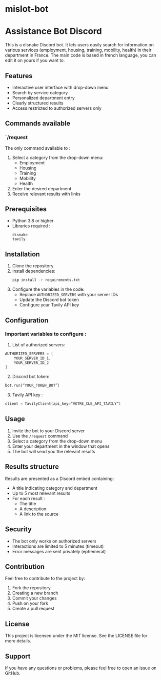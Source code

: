 # mislot-bot

# Assistance Bot Discord

This is a disnake Discord bot. It lets users easily search for information on various services (employment, housing, training, mobility, health) in their department in France. The main code is based in french language, you can edit it on yours if you want to.

## Features 

- Interactive user interface with drop-down menu
- Search by service category
- Personalized department entry
- Clearly structured results
- Access restricted to authorized servers only

## Commands available 

### `/request
The only command available to :
1. Select a category from the drop-down menu:
   - Employment
   - Housing
   - Training
   - Mobility
   - Health
2. Enter the desired department
3. Receive relevant results with links

## Prerequisites 

- Python 3.8 or higher
- Libraries required :
  ```
  disnake
  tavily
  ```

## Installation 

1. Clone the repository
2. Install dependencies:
   ```bash
   pip install -r requirements.txt
   ```
3. Configure the variables in the code:
   - Replace `AUTHORIZED_SERVERS` with your server IDs
   - Update the Discord bot token
   - Configure your Tavily API key

## Configuration 

### Important variables to configure :

1. List of authorized servers:
```python
AUTHORIZED_SERVERS = [
    YOUR_SERVER_ID_1,
    YOUR_SERVER_ID_2
]
```

2. Discord bot token:
```python
bot.run(“YOUR_TOKEN_BOT”)
```

3. Tavily API key :
```python
client = TavilyClient(api_key=“VOTRE_CLE_API_TAVILY”)
```

## Usage

1. Invite the bot to your Discord server
2. Use the `/request` command
3. Select a category from the drop-down menu
4. Enter your department in the window that opens
5. The bot will send you the relevant results

## Results structure 

Results are presented as a Discord embed containing:
- A title indicating category and department
- Up to 5 most relevant results
- For each result :
  - The title
  - A description
  - A link to the source

## Security 

- The bot only works on authorized servers
- Interactions are limited to 5 minutes (timeout)
- Error messages are sent privately (ephemeral)

## Contribution 

Feel free to contribute to the project by:
1. Fork the repository
2. Creating a new branch
3. Commit your changes
4. Push on your fork
5. Create a pull request

## License 

This project is licensed under the MIT license. See the LICENSE file for more details.

## Support 

If you have any questions or problems, please feel free to open an issue on GitHub.

